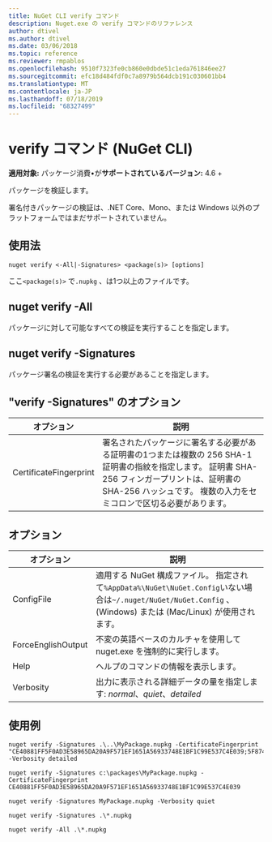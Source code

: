 ```yaml
---
title: NuGet CLI verify コマンド
description: Nuget.exe の verify コマンドのリファレンス
author: dtivel
ms.author: dtivel
ms.date: 03/06/2018
ms.topic: reference
ms.reviewer: rmpablos
ms.openlocfilehash: 9510f7323fe0cb860e0dbde51c1eda761846ee27
ms.sourcegitcommit: efc18d484fdf0c7a8979b564dcb191c030601bb4
ms.translationtype: MT
ms.contentlocale: ja-JP
ms.lasthandoff: 07/18/2019
ms.locfileid: "68327499"
---
```

# <a name="verify-command-nuget-cli"></a>verify コマンド (NuGet CLI)

**適用対象:** パッケージ消費&bullet;が**サポートされているバージョン:** 4.6 +

パッケージを検証します。

署名付きパッケージの検証は、.NET Core、Mono、または Windows 以外のプラットフォームではまだサポートされていません。

## <a name="usage"></a>使用法

```cli
nuget verify <-All|-Signatures> <package(s)> [options]
```

ここ`<package(s)>` で`.nupkg` 、は1つ以上のファイルです。

## <a name="nuget-verify--all"></a>nuget verify -All

パッケージに対して可能なすべての検証を実行することを指定します。

## <a name="nuget-verify--signatures"></a>nuget verify -Signatures

パッケージ署名の検証を実行する必要があることを指定します。

## <a name="options-for-verify--signatures"></a>"verify -Signatures" のオプション

| オプション | 説明 |
| --- | --- |
| CertificateFingerprint | 署名されたパッケージに署名する必要がある証明書の1つまたは複数の 256 SHA-1 証明書の指紋を指定します。 証明書 SHA-256 フィンガープリントは、証明書の SHA-256 ハッシュです。 複数の入力をセミコロンで区切る必要があります。 |

## <a name="options"></a>オプション

| オプション | 説明 |
| --- | --- |
| ConfigFile | 適用する NuGet 構成ファイル。 指定されて`%AppData%\NuGet\NuGet.Config`いない場合は`~/.nuget/NuGet/NuGet.Config` 、(Windows) または (Mac/Linux) が使用されます。|
| ForceEnglishOutput | 不変の英語ベースのカルチャを使用して nuget.exe を強制的に実行します。 |
| Help | ヘルプのコマンドの情報を表示します。 |
| Verbosity | 出力に表示される詳細データの量を指定します: *normal*、*quiet*、*detailed* |

## <a name="examples"></a>使用例

```cli
nuget verify -Signatures .\..\MyPackage.nupkg -CertificateFingerprint "CE40881FF5F0AD3E58965DA20A9F571EF1651A56933748E1BF1C99E537C4E039;5F874AAF47BCB268A19357364E7FBB09D6BF9E8A93E1229909AC5CAC865802E2" -Verbosity detailed

nuget verify -Signatures c:\packages\MyPackage.nupkg -CertificateFingerprint CE40881FF5F0AD3E58965DA20A9F571EF1651A56933748E1BF1C99E537C4E039

nuget verify -Signatures MyPackage.nupkg -Verbosity quiet

nuget verify -Signatures .\*.nupkg

nuget verify -All .\*.nupkg

```
